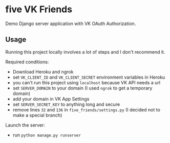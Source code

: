 # five VK Friends

Demo Django server application with VK OAuth Authorization.

## Usage

Running this project locally involves a lot of steps and I don't recommend it.

Required conditions:

- Download Heroku and ngrok
- set `VK_CLIENT_ID` and `VK_CLIENT_SECRET` environment variables in Heroku
- you can't run this project using `localhost` because VK API needs a url
- set `SERVER_DOMAIN` to your domain (I used `ngrok` to get a temporary domain)
- add your domain in VK App Settings
- set `SERVER_SECRET_KEY` to anything long and secure
- remove lines `32` and `136` in `five_friends/settings.py` (I decided not to make a special branch)

Launch the server:

- run `python manage.py runserver`
